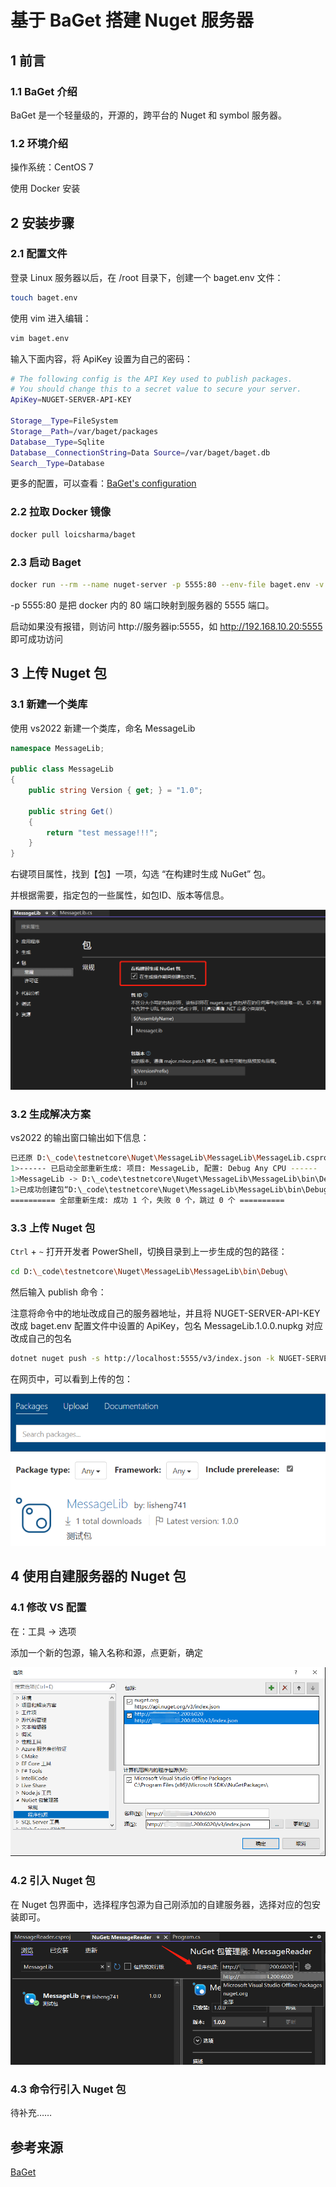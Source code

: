 # 基于 BaGet 搭建 Nuget 服务器



## 1 前言

### 1.1 BaGet 介绍

BaGet 是一个轻量级的，开源的，跨平台的 Nuget 和 symbol 服务器。

### 1.2 环境介绍

操作系统：CentOS 7

使用 Docker 安装



## 2 安装步骤

### 2.1 配置文件

登录 Linux 服务器以后，在 /root 目录下，创建一个 baget.env 文件：

```bash
touch baget.env
```

使用 vim 进入编辑：

```bash
vim baget.env
```

输入下面内容，将 ApiKey 设置为自己的密码：

```bash
# The following config is the API Key used to publish packages.
# You should change this to a secret value to secure your server.
ApiKey=NUGET-SERVER-API-KEY

Storage__Type=FileSystem
Storage__Path=/var/baget/packages
Database__Type=Sqlite
Database__ConnectionString=Data Source=/var/baget/baget.db
Search__Type=Database
```

更多的配置，可以查看：[BaGet's configuration](https://loic-sharma.github.io/BaGet/configuration/)

### 2.2 拉取 Docker 镜像

```bash
docker pull loicsharma/baget
```

### 2.3 启动 Baget

```bash
docker run --rm --name nuget-server -p 5555:80 --env-file baget.env -v "$(pwd)/baget-data:/var/baget" loicsharma/baget:latest
```

-p 5555:80 是把 docker 内的 80 端口映射到服务器的 5555 端口。

启动如果没有报错，则访问 http://服务器ip:5555，如 http://192.168.10.20:5555 即可成功访问



## 3 上传 Nuget 包

### 3.1 新建一个类库

使用 vs2022 新建一个类库，命名 MessageLib

```csharp
namespace MessageLib;

public class MessageLib
{
    public string Version { get; } = "1.0";

    public string Get()
    {
        return "test message!!!";
    }
}
```

右键项目属性，找到【包】一项，勾选 “在构建时生成 NuGet” 包。

并根据需要，指定包的一些属性，如包ID、版本等信息。

![image-20220520154238785](../images/image-20220520154238785.png)

### 3.2 生成解决方案

vs2022 的输出窗口输出如下信息：

```bash
已还原 D:\_code\testnetcore\Nuget\MessageLib\MessageLib\MessageLib.csproj (用时 3 ms)。
1>------ 已启动全部重新生成: 项目: MessageLib, 配置: Debug Any CPU ------
1>MessageLib -> D:\_code\testnetcore\Nuget\MessageLib\MessageLib\bin\Debug\net6.0\MessageLib.dll
1>已成功创建包“D:\_code\testnetcore\Nuget\MessageLib\MessageLib\bin\Debug\MessageLib.1.0.0.nupkg”。
========== 全部重新生成: 成功 1 个，失败 0 个，跳过 0 个 ==========
```

### 3.3 上传 Nuget 包

`Ctrl` + `~` 打开开发者 PowerShell，切换目录到上一步生成的包的路径：

```bash
cd D:\_code\testnetcore\Nuget\MessageLib\MessageLib\bin\Debug\
```

然后输入 publish 命令：

注意将命令中的地址改成自己的服务器地址，并且将 NUGET-SERVER-API-KEY 改成 baget.env 配置文件中设置的 ApiKey，包名 MessageLib.1.0.0.nupkg 对应改成自己的包名

```bash
dotnet nuget push -s http://localhost:5555/v3/index.json -k NUGET-SERVER-API-KEY MessageLib.1.0.0.nupkg
```

在网页中，可以看到上传的包：

![image-20220520160254594](../images/image-20220520160254594.png)



## 4 使用自建服务器的 Nuget 包

### 4.1 修改 VS 配置

在：工具 -> 选项

添加一个新的包源，输入名称和源，点更新，确定

![image-20220520160624087](../images/image-20220520160624087.png)

### 4.2 引入 Nuget 包

在 Nuget 包界面中，选择程序包源为自己刚添加的自建服务器，选择对应的包安装即可。

![image-20220520160816243](../images/image-20220520160816243.png)

### 4.3 命令行引入 Nuget 包

待补充……



## 参考来源

[BaGet](https://loic-sharma.github.io/BaGet/)